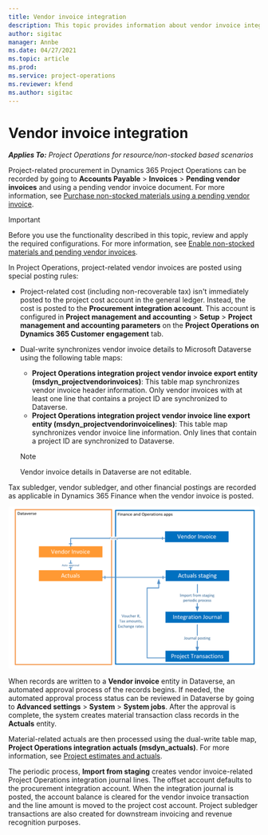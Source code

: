 ```yaml
---
title: Vendor invoice integration
description: This topic provides information about vendor invoice integration in Project Operations.
author: sigitac
manager: Annbe
ms.date: 04/27/2021
ms.topic: article
ms.prod:
ms.service: project-operations
ms.reviewer: kfend 
ms.author: sigitac
---
```


# Vendor invoice integration

_**Applies To:** Project Operations for resource/non-stocked based scenarios_

Project-related procurement in Dynamics 365 Project Operations can be recorded by going to **Accounts Payable** > **Invoices** > **Pending vendor invoices** and using a pending vendor invoice document. For more information, see [Purchase non-stocked materials using a pending vendor invoice](../procurement/pending-vendor-invoices.md).

> [!IMPORTANT]
> Before you use the functionality described in this topic, review and apply the required configurations. For more information, see [Enable non-stocked materials and pending vendor invoices](../procurement/configure-materials-nonstocked.md).

In Project Operations, project-related vendor invoices are posted using special posting rules:

- Project-related cost (including non-recoverable tax) isn't immediately posted to the project cost account in the general ledger. Instead, the cost is posted to the **Procurement integration account**. This account is configured in **Project management and accounting** > **Setup** > **Project management and accounting parameters** on the **Project Operations on Dynamics 365 Customer engagement** tab.
- Dual-write synchronizes vendor invoice details to Microsoft Dataverse using the following table maps:

     - **Project Operations integration project vendor invoice export entity (msdyn_projectvendorinvoices)**: This table map synchronizes vendor invoice header information. Only vendor invoices with at least one line that contains a project ID are synchronized to Dataverse.
     - **Project Operations integration project vendor invoice line export entity (msdyn_projectvendorinvoicelines)**: This table map synchronizes vendor invoice line information. Only lines that contain a project ID are synchronized to Dataverse.

     > [!NOTE]
     > Vendor invoice details in Dataverse are not editable.

Tax subledger, vendor subledger, and other financial postings are recorded as applicable in Dynamics 365 Finance when the vendor invoice is posted.

![Vendor invoice integration](media/DW7VendorInvoice.png)

When records are written to a **Vendor invoice** entity in Dataverse, an automated approval process of the records begins. If needed, the automated approval process status can be reviewed in Dataverse by going to **Advanced settings** > **System** > **System jobs**. After the approval is complete, the system creates material transaction class records in the **Actuals** entity.

Material-related actuals are then processed using the dual-write table map, **Project Operations integration actuals (msdyn_actuals)**. For more information, see [Project estimates and actuals](resource-dual-write-estimates-actuals.md).

The periodic process, **Import from staging** creates vendor invoice-related Project Operations integration journal lines. The offset account defaults to the procurement integration account. When the integration journal is posted, the account balance is cleared for the vendor invoice transaction and the line amount is moved to the project cost account. Project subledger transactions are also created for downstream invoicing and revenue recognition purposes.
